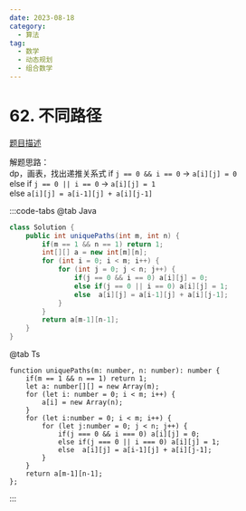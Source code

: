 ```yaml
---
date: 2023-08-18
category: 
  - 算法
tag: 
  - 数学
  - 动态规划
  - 组合数学
---
```


# 62. 不同路径


<Badge text="中等" type="warning" vertical="middle" />

[题目描述](https://leetcode.cn/problems/unique-paths/description/?envType=study-plan-v2&envId=leetcode-75)

解题思路：  
dp，画表，找出递推关系式
if `j == 0 && i == 0` -> `a[i][j] = 0`  
else if `j == 0 || i == 0` -> `a[i][j] = 1`  
else `a[i][j] = a[i-1][j] + a[i][j-1]`


:::code-tabs
@tab Java
```java
class Solution {
    public int uniquePaths(int m, int n) {
        if(m == 1 && n == 1) return 1;
        int[][] a = new int[m][n];
        for (int i = 0; i < m; i++) {
            for (int j = 0; j < n; j++) {
                if(j == 0 && i == 0) a[i][j] = 0;
                else if(j == 0 || i == 0) a[i][j] = 1;
                else  a[i][j] = a[i-1][j] + a[i][j-1];
            }
        }
        return a[m-1][n-1];
    }
}
```
@tab Ts
```Ts
function uniquePaths(m: number, n: number): number {
    if(m == 1 && n == 1) return 1;
    let a: number[][] = new Array(m);
    for (let i: number = 0; i < m; i++) {
        a[i] = new Array(n);
    }
    for (let i:number = 0; i < m; i++) {
        for (let j:number = 0; j < n; j++) {
            if(j === 0 && i === 0) a[i][j] = 0;
            else if(j === 0 || i === 0) a[i][j] = 1;
            else  a[i][j] = a[i-1][j] + a[i][j-1];
        }
    }
    return a[m-1][n-1];
};
```
:::
